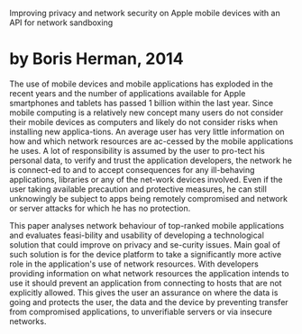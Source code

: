 Improving privacy and network security on Apple mobile devices with an API for network sandboxing

by Boris Herman, 2014
======================

The use of mobile devices and mobile applications has exploded in the recent years and the number of applications available for Apple smartphones and tablets has passed 1 billion within the last year. Since mobile computing is a relatively new concept many users do not consider their mobile devices as computers and likely do not consider risks when installing new applica-tions. An average user has very little information on how and which network resources are ac-cessed by the mobile applications he uses. A lot of responsibility is assumed by the user to pro-tect his personal data, to verify and trust the application developers, the network he is connect-ed to and to accept consequences for any ill-behaving applications, libraries or any of the net-work devices involved. Even if the user taking available precaution and protective measures, he can still unknowingly be subject to apps being remotely compromised and network or server attacks for which he has no protection.

This paper analyses network behaviour of top-ranked mobile applications and evaluates feasi-bility and usability of developing a technological solution that could improve on privacy and se-curity issues. Main goal of such solution is for the device platform to take a significantly more active role in the application's use of network resources. With developers providing information on what network resources the application intends to use it should prevent an application from connecting to hosts that are not explicitly allowed. This gives the user an assurance on where the data is going and protects the user, the data and the device by preventing transfer from compromised applications, to unverifiable servers or via insecure networks.
